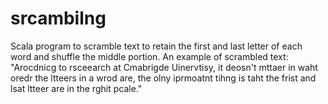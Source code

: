 srcambilng
==========

Scala program to scramble text to retain the first and last letter of each word and shuffle the middle portion. An example of scrambled text: "Arocdnicg to rsceearch at Cmabrigde Uinervtisy, it deosn't mttaer in waht oredr the ltteers in a wrod are, the olny iprmoatnt tihng is taht the frist and lsat ltteer are in the rghit pcale."